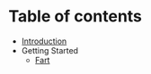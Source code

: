 # Table of contents

-   [Introduction](README.md)
-   Getting Started
    -   [Fart](docs/fart.md)
